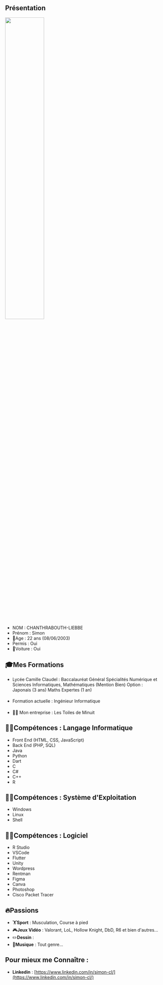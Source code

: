 ## Présentation
<img src="https://i.imgur.com/tRqTIdl.gif" width="50%"/>

- NOM : CHANTHRABOUTH-LIEBBE
- Prénom : Simon
- 🥳Age : 22 ans (08/06/2003)
- Permis : Oui
- 🚗Voiture : Oui
## 🎓Mes Formations
- Lycée Camille Claudel : Baccalauréat Général Spécialités Numérique et Sciences Informatiques, Mathématiques (Mention Bien)
  Option : Japonais (3 ans)
           Maths Expertes (1 an)
####
- Formation actuelle : Ingénieur Informatique
####
- 👨‍⚖️ Mon entreprise : Les Toiles de Minuit
## 👨‍💻Compétences : Langage Informatique
- Front End (HTML, CSS, JavaScript)
- Back End (PHP, SQL)
- Java
- Python
- Dart
- C
- C#
- C++
- R

## 👨‍💻Compétences : Système d'Exploitation
- Windows
- Linux
- Shell

## 👨‍💻Compétences : Logiciel
- R Studio
- VSCode
- Flutter
- Unity
- Wordpress
- Rentman
- Figma
- Canva
- Photoshop
- Cisco Packet Tracer

## 🔥Passions
- 🏋️**Sport** : Musculation, Course à pied
- 🎮**Jeux Vidéo** : Valorant, LoL, Hollow Knight, DbD, R6 et bien d'autres...
- ✏️**Dessin** :
- 🎵**Musique** : Tout genre...
## Pour mieux me Connaître :
- **Linkedin** : [https://www.linkedin.com/in/simon-cl/](https://www.linkedin.com/in/simon-cl/)
